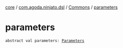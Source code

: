 [core](../../index.md) / [com.agoda.ninjato.dsl](../index.md) / [Commons](index.md) / [parameters](./parameters.md)

# parameters

`abstract val parameters: `[`Parameters`](../../com.agoda.ninjato.http/-parameters/index.md)